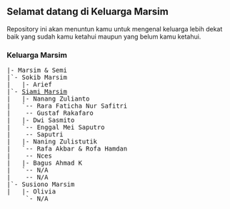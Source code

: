 ## Selamat datang di Keluarga Marsim

Repository ini akan menuntun kamu untuk mengenal keluarga lebih dekat baik yang sudah kamu ketahui maupun yang belum kamu ketahui.

### Keluarga Marsim
<pre>
|- Marsim & Semi
|`- Sokib Marsim
|   |- Arief
|`- <a href="siami/">Siami Marsim</a>
|   |- Nanang Zulianto
|   `-- Rara Faticha Nur Safitri
|    -- Gustaf Rakafaro
|   |- Dwi Sasmito
|   `-- Enggal Mei Saputro
|    -- Saputri
|   |- Naning Zulistutik
|   `-- Rafa Akbar & Rofa Hamdan
|    -- Nces
|   |- Bagus Ahmad K
|   `-- N/A
|    -- N/A
|`- Susiono Marsim
|   |- Olivia
     `- N/A
</pre>
